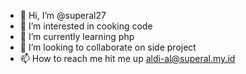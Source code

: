 - 👋 Hi, I’m @superal27
- 👀 I’m interested in cooking code
- 🌱 I’m currently learning php
- 💞️ I’m looking to collaborate on side project
- 📫 How to reach me hit me up aldi-al@superal.my.id

<!---
superal27/superal27 is a ✨ special ✨ repository because its `README.md` (this file) appears on your GitHub profile.
You can click the Preview link to take a look at your changes.
--->
